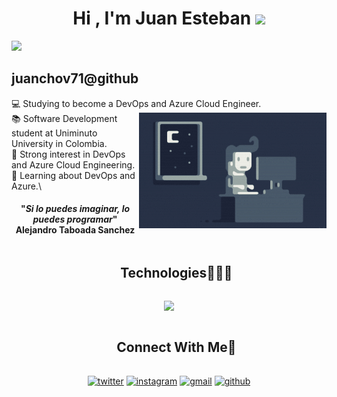 <h1 align="center"><b>Hi , I'm Juan Esteban </b><img src="https://media.giphy.com/media/hvRJCLFzcasrR4ia7z/giphy.gif" width="35"></h1>

<p align="left">
 <img src="https://readme-typing-svg.herokuapp.com/?lines=Welcome+to+my+GitHub+Profile!&center=true&width=960&height=30">
</p>

juanchov71@github
-------------------------
💻 Studying to become a DevOps and Azure Cloud Engineer.\
<img alt="Night Coding" src="https://raw.githubusercontent.com/AVS1508/AVS1508/master/assets/Night-Coding.gif" align="right"/>
📚 Software Development student at Uniminuto University in Colombia.\
📝 Strong interest in DevOps and Azure Cloud Engineering.\
🌱 Learning about DevOps and Azure.\

<span align="center">
  <span>
    <h4 align="center">"<em>Si lo puedes imaginar, lo puedes programar</em>"
      <span align="center">Alejandro Taboada Sanchez</span>
    </h4>
</span> 
  
<!--h1 without bottom border-->
<div id="user-content-toc">
  <ul align="center">
    <summary><h2 style="display: inline-block">Technologies👨🏻‍💻</h2></summary>
  </ul>
</div>
<!--tech stack icons-->
<p align="center">
  <a href="https://skillicons.dev">
    <img src="https://skillicons.dev/icons?i=azure,docker,git,kubernetes,linux,py" />
  </a>
</p>

<!-- Connect with me -->
<!--h2 without bottom border-->
<div id="user-content-toc">
  <ul align="center">
    <summary><h2 style="display: inline-block">Connect With Me🤝</h2></summary>
  </ul>
</div>

<!--icons and links-->
<p align="center">
<a href="https://twitter.com/juanchov71" target="blank"><img align="center" src="https://user-images.githubusercontent.com/88904952/234980676-61bfb021-ecc8-48f7-88e6-34c1b06c4a58.png" alt="twitter" height="50" width="50" /></a> 
<a href="https://www.instagram.com/juanchov71" target="blank"><img align="center" src="https://user-images.githubusercontent.com/88904952/234981169-2dd1e58f-4b7e-468c-8213-034ba62156c3.png" alt="instagram" height="50" width="50" /></a>
<a href="mailto:jevn2004@gmail.com" target="_blank"><img align="center" src="https://cdn.simpleicons.org/gmail/EA4335" alt="gmail" height="50" width="50" /></a>
<a href="https://github.com/juanchov71" target="_blank"><img align="center" src="https://cdn.simpleicons.org/github/181717" alt="github" height="50" width="50" /></a>
  
</p>
